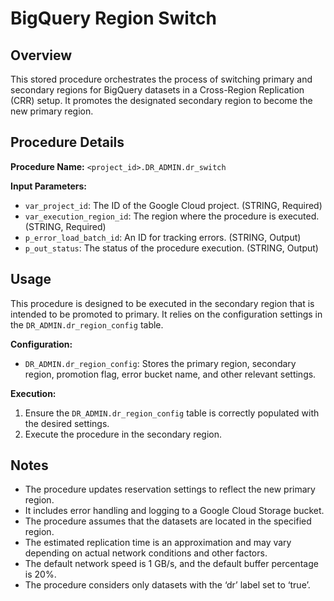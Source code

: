 # BigQuery Region Switch

## Overview

This stored procedure orchestrates the process of switching primary and secondary regions for BigQuery datasets in a Cross-Region Replication (CRR) setup. It promotes the designated secondary region to become the new primary region.

## Procedure Details

**Procedure Name:** `<project_id>.DR_ADMIN.dr_switch`

**Input Parameters:**

* `var_project_id`: The ID of the Google Cloud project. (STRING, Required)
* `var_execution_region_id`: The region where the procedure is executed. (STRING, Required)
* `p_error_load_batch_id`: An ID for tracking errors. (STRING, Output)
* `p_out_status`: The status of the procedure execution. (STRING, Output)

## Usage

This procedure is designed to be executed in the secondary region that is intended to be promoted to primary. It relies on the configuration settings in the `DR_ADMIN.dr_region_config` table.

**Configuration:**

* `DR_ADMIN.dr_region_config`: Stores the primary region, secondary region, promotion flag, error bucket name, and other relevant settings.

**Execution:**

1. Ensure the `DR_ADMIN.dr_region_config` table is correctly populated with the desired settings.
2. Execute the procedure in the secondary region.

## Notes

* The procedure updates reservation settings to reflect the new primary region.
* It includes error handling and logging to a Google Cloud Storage bucket.
* The procedure assumes that the datasets are located in the specified region.
* The estimated replication time is an approximation and may vary depending on actual network conditions and other factors.
* The default network speed is 1 GB/s, and the default buffer percentage is 20%.
* The procedure considers only datasets with the ‘dr’ label set to ‘true’.